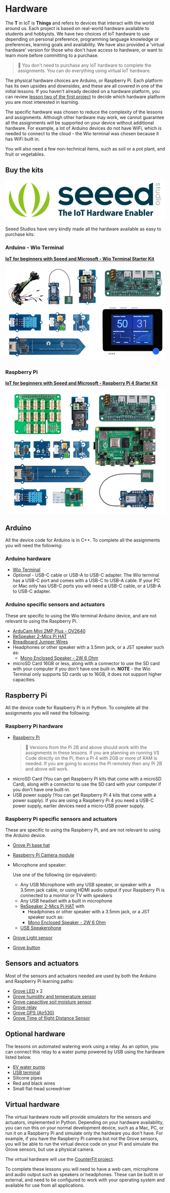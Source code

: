 # Hardware

The **T** in IoT is **Things** and refers to devices that interact with the world around us. Each project is based on real-world hardware available to students and hobbyists. We have two choices of IoT hardware to use depending on personal preference, programming language knowledge or preferences, learning goals and availability. We have also provided a 'virtual hardware' version for those who don't have access to hardware, or want to learn more before committing to a purchase.

> 💁 You don't need to purchase any IoT hardware to complete the assignments. You can do everything using virtual IoT hardware.

The physical hardware choices are Arduino, or Raspberry Pi. Each platform has its own upsides and downsides, and these are all covered in one of the initial lessons. If you haven't already decided on a hardware platform, you can review [lesson two of the first project](./1-getting-started/lessons/2-deeper-dive/README.md) to decide which hardware platform you are most interested in learning.

The specific hardware was chosen to reduce the complexity of the lessons and assignments. Although other hardware may work, we cannot guarantee all the assignments will be supported on your device without additional hardware. For example, a lot of Arduino devices do not have WiFi, which is needed to connect to the cloud - the Wio terminal was chosen because it has WiFi built in.

You will also need a few non-technical items, such as soil or a pot plant, and fruit or vegetables.

## Buy the kits

![The Seeed studios logo](./images/seeed-logo.png)

Seeed Studios have very kindly made all the hardware available as easy to purchase kits:

### Arduino - Wio Terminal

**[IoT for beginners with Seeed and Microsoft - Wio Terminal Starter Kit](https://www.seeedstudio.com/IoT-for-beginners-with-Seeed-and-Microsoft-Wio-Terminal-Starter-Kit-p-5006.html)**

[![The Wio Terminal hardware kit](./images/wio-hardware-kit.png)](https://www.seeedstudio.com/IoT-for-beginners-with-Seeed-and-Microsoft-Wio-Terminal-Starter-Kit-p-5006.html)

### Raspberry Pi

**[IoT for beginners with Seeed and Microsoft - Raspberry Pi 4 Starter Kit](https://www.seeedstudio.com/IoT-for-beginners-with-Seeed-and-Microsoft-Raspberry-Pi-Starter-Kit.html)**

[![The Raspberry Pi Terminal hardware kit](./images/pi-hardware-kit.png)](https://www.seeedstudio.com/IoT-for-beginners-with-Seeed-and-Microsoft-Raspberry-Pi-Starter-Kit.html)

## Arduino

All the device code for Arduino is in C++. To complete all the assignments you will need the following:

### Arduino hardware

* [Wio Terminal](https://www.seeedstudio.com/Wio-Terminal-p-4509.html)
* *Optional* - USB-C cable or USB-A to USB-C adapter. The Wio terminal has a USB-C port and comes with a USB-C to USB-A cable. If your PC or Mac only has USB-C ports you will need a USB-C cable, or a USB-A to USB-C adapter.

### Arduino specific sensors and actuators

These are specific to using the Wio terminal Arduino device, and are not relevant to using the Raspberry Pi.

* [ArduCam Mini 2MP Plus - OV2640](https://www.arducam.com/product/arducam-2mp-spi-camera-b0067-arduino/)
* [ReSpeaker 2-Mics Pi HAT](https://www.seeedstudio.com/ReSpeaker-2-Mics-Pi-HAT.html)
* [Breadboard Jumper Wires](https://www.seeedstudio.com/Breadboard-Jumper-Wire-Pack-241mm-200mm-160mm-117m-p-234.html)
* Headphones or other speaker with a 3.5mm jack, or a JST speaker such as:
  * [Mono Enclosed Speaker - 2W 6 Ohm](https://www.seeedstudio.com/Mono-Enclosed-Speaker-2W-6-Ohm-p-2832.html)
* microSD Card 16GB or less, along with a connector to use the SD card with your computer if you don't have one built-in. **NOTE** - the Wio Terminal only supports SD cards up to 16GB, it does not support higher capacities.

## Raspberry Pi

All the device code for Raspberry Pi is in Python. To complete all the assignments you will need the following:

### Raspberry Pi hardware

* [Raspberry Pi](https://www.raspberrypi.org/products/raspberry-pi-4-model-b/)
  > 💁 Versions from the Pi 2B and above should work with the assignments in these lessons. If you are planning on running VS Code directly on the Pi, then a Pi 4 with 2GB or more of RAM is needed. If you are going to access the Pi remotely then any Pi 2B and above will work.
* microSD Card (You can get Raspberry Pi kits that come with a microSD Card), along with a connector to use the SD card with your computer if you don't have one built-in.
* USB power supply (You can get Raspberry Pi 4 kits that come with a power supply). If you are using a Raspberry Pi 4 you need a USB-C power supply, earlier devices need a micro-USB power supply.

### Raspberry Pi specific sensors and actuators

These are specific to using the Raspberry Pi, and are not relevant to using the Arduino device.

* [Grove Pi base hat](https://www.seeedstudio.com/Grove-Base-Hat-for-Raspberry-Pi.html)
* [Raspberry Pi Camera module](https://www.raspberrypi.org/products/camera-module-v2/)
* Microphone and speaker:

  Use one of the following (or equivalent):
  * Any USB Microphone with any USB speaker, or speaker with a 3.5mm jack cable, or using HDMI audio output if your Raspberry Pi is connected to a monitor or TV with speakers
  * Any USB headset with a built in microphone
  * [ReSpeaker 2-Mics Pi HAT](https://www.seeedstudio.com/ReSpeaker-2-Mics-Pi-HAT.html) with
    * Headphones or other speaker with a 3.5mm jack, or a JST speaker such as:
    * [Mono Enclosed Speaker - 2W 6 Ohm](https://www.seeedstudio.com/Mono-Enclosed-Speaker-2W-6-Ohm-p-2832.html)
  * [USB Speakerphone](https://www.amazon.com/USB-Speakerphone-Conference-Business-Microphones/dp/B07Q3D7F8S/ref=sr_1_1?dchild=1&keywords=m0&qid=1614647389&sr=8-1)
* [Grove Light sensor](https://www.seeedstudio.com/Grove-Light-Sensor-v1-2-LS06-S-phototransistor.html)
* [Grove button](https://www.seeedstudio.com/Grove-Button.html)

## Sensors and actuators

Most of the sensors and actuators needed are used by both the Arduino and Raspberry Pi learning paths:

* [Grove LED](https://www.seeedstudio.com/Grove-LED-Pack-p-4364.html) x 2
* [Grove humidity and temperature sensor](https://www.seeedstudio.com/Grove-Temperature-Humidity-Sensor-DHT11.html)
* [Grove capacitive soil moisture sensor](https://www.seeedstudio.com/Grove-Capacitive-Moisture-Sensor-Corrosion-Resistant.html)
* [Grove relay](https://www.seeedstudio.com/Grove-Relay.html)
* [Grove GPS (Air530)](https://www.seeedstudio.com/Grove-GPS-Air530-p-4584.html)
* [Grove Time of flight Distance Sensor](https://www.seeedstudio.com/Grove-Time-of-Flight-Distance-Sensor-VL53L0X.html)

## Optional hardware

The lessons on automated watering work using a relay. As an option, you can connect this relay to a water pump powered by USB using the hardware listed below.

* [6V water pump](https://www.seeedstudio.com/6V-Mini-Water-Pump-p-1945.html)
* [USB terminal](https://www.adafruit.com/product/3628)
* Silicone pipes
* Red and black wires
* Small flat-head screwdriver

## Virtual hardware

The virtual hardware route will provide simulators for the sensors and actuators, implemented in Python. Depending on your hardware availability, you can run this on your normal development device, such as a Mac, PC, or run it on a Raspberry Pi and simulate only the hardware you don't have. For example, if you have the Raspberry Pi camera but not the Grove sensors, you will be able to run the virtual device code on your Pi and simulate the Grove sensors, but use a physical camera.

The virtual hardware will use the [CounterFit project](https://github.com/CounterFit-IoT/CounterFit).

To complete these lessons you will need to have a web cam, microphone and audio output such as speakers or headphones. These can be built in or external, and need to be configured to work with your operating system and available for use from all applications.
